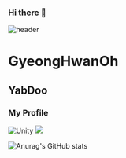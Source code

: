 ### Hi there 👋
![header](https://capsule-render.vercel.app/api?type=waving&color=black&height=300&section=header&text=Test%20Profile&fontSize=90&fontAlignY=38&desc=This%20is%20my%20first%20profile%20Hello%20everyone%20!&descAlignY=51&descAlign=62)

# GyeongHwanOh
## YabDoo
### My Profile

<img alt="Unity" src ="https://img.shields.io/badge/Unity-FAFAFA.svg?&style=for-the-badge&logo=Unity&logoColor=black"/>
<img src="https://img.shields.io/badge/Github-181717?style=flat-square&logo=Github&logoColor=white"/>

![Anurag's GitHub stats](https://github-readme-stats.vercel.app/api?username=yabidooooo&show_icons=true&theme=radical)

<!--
**yabidooooo/yabidooooo** is a ✨ _special_ ✨ repository because its `README.md` (this file) appears on your GitHub profile.

Here are some ideas to get you started:

- 🔭 I’m currently working on ...
- 🌱 I’m currently learning ...
- 👯 I’m looking to collaborate on ...
- 🤔 I’m looking for help with ...
- 💬 Ask me about ...
- 📫 How to reach me: ...
- 😄 Pronouns: ...
- ⚡ Fun fact: ...
-->
